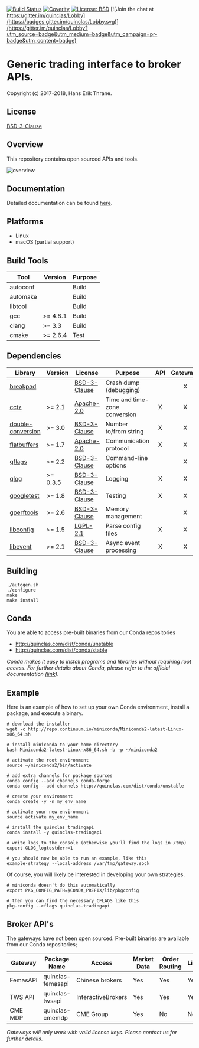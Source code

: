 [![Build Status](https://travis-ci.org/quinclas/tradingapi.svg?branch=master)](https://travis-ci.org/quinclas/tradingapi)
[![Coverity](https://scan.coverity.com/projects/14891/badge.svg)](https://scan.coverity.com/projects/quinclas-tradingapi)
[![License: BSD](https://img.shields.io/badge/license-BSD-blue.svg)](https://opensource.org/licenses/BSD-3-Clause)
[![Join the chat at https://gitter.im/quinclas/Lobby](https://badges.gitter.im/quinclas/Lobby.svg)](https://gitter.im/quinclas/Lobby?utm_source=badge&utm_medium=badge&utm_campaign=pr-badge&utm_content=badge)

# Generic trading interface to broker APIs.

Copyright (c) 2017-2018, Hans Erik Thrane.

## License

[BSD-3-Clause](https://opensource.org/licenses/BSD-3-Clause)

## Overview

This repository contains open sourced APIs and tools.

![overview](https://github.com/quinclas/tradingapi/blob/gh-pages/_images/design.png)

## Documentation

Detailed documentation can be found [here](https://quinclas.github.io/tradingapi/index.html).

## Platforms

* Linux
* macOS (partial support)

## Build Tools

| Tool     | Version  | Purpose |
| -------- | -------- | ------- |
| autoconf |          | Build   |
| automake |          | Build   |
| libtool  |          | Build   |
| gcc      | >= 4.8.1 | Build   |
| clang    | >= 3.3   | Build   |
| cmake    | >= 2.6.4 | Test    |

## Dependencies

| Library                                                          | Version  | License                                                      | Purpose                         | API | Gateways |
| ---------------------------------------------------------------- | -------- | ------------------------------------------------------------ | ------------------------------- |:---:|:--------:|
| [breakpad](https://github.com/google/breakpad)                   |          | [BSD-3-Clause](https://opensource.org/licenses/BSD-3-Clause) | Crash dump (debugging)          |     |    X     |
| [cctz](https://github.com/google/cctz)                           | >= 2.1   | [Apache-2.0](https://opensource.org/licenses/Apache-2.0)     | Time and time-zone conversion   |  X  |    X     |
| [double-conversion](https://github.com/google/double-conversion) | >= 3.0   | [BSD-3-Clause](https://opensource.org/licenses/BSD-3-Clause) | Number to/from string           |  X  |    X     |
| [flatbuffers](https://github.com/google/flatbuffers)             | >= 1.7   | [Apache-2.0](https://opensource.org/licenses/Apache-2.0)     | Communication protocol          |  X  |    X     |
| [gflags](https://github.com/gflags/gflags)                       | >= 2.2   | [BSD-3-Clause](https://opensource.org/licenses/BSD-3-Clause) | Command-line options            |     |    X     |
| [glog](https://github.com/google/glog)                           | >= 0.3.5 | [BSD-3-Clause](https://opensource.org/licenses/BSD-3-Clause) | Logging                         |  X  |    X     |
| [googletest](https://github.com/google/googletest)               | >= 1.8   | [BSD-3-Clause](https://opensource.org/licenses/BSD-3-Clause) | Testing                         |  X  |    X     |
| [gperftools](https://github.com/gperftools/gperftools)           | >= 2.6   | [BSD-3-Clause](https://opensource.org/licenses/BSD-3-Clause) | Memory management               |     |    X     |
| [libconfig](https://github.com/hyperrealm/libconfig)             | >= 1.5   | [LGPL-2.1](https://opensource.org/licenses/lgpl-2.1.php)     | Parse config files              |  X  |    X     |
| [libevent](https://github.com/libevent/libevent)                 | >= 2.1   | [BSD-3-Clause](https://opensource.org/licenses/BSD-3-Clause) | Async event processing          |  X  |    X     |

## Building

    ./autogen.sh
    ./configure
    make
    make install

## Conda

You are able to access pre-built binaries from our Conda repositories

* <http://quinclas.com/dist/conda/unstable>
* <http://quinclas.com/dist/conda/stable>

*Conda makes it easy to install programs and libraries without requiring root access.
For further details about Conda, please refer to the official documentation ([link](https://conda.io/docs/))*.

## Example

Here is an example of how to set up your own Conda environment, install a package, and execute a binary.

    # download the installer
    wget -c http://repo.continuum.io/miniconda/Miniconda2-latest-Linux-x86_64.sh

    # install miniconda to your home directory
    bash Miniconda2-latest-Linux-x86_64.sh -b -p ~/miniconda2

    # activate the root environment
    source ~/miniconda2/bin/activate

    # add extra channels for package sources
    conda config --add channels conda-forge
    conda config --add channels http://quinclas.com/dist/conda/unstable

    # create your environment
    conda create -y -n my_env_name

    # activate your new environment
    source activate my_env_name

    # install the quinclas tradingapi
    conda install -y quinclas-tradingapi

    # write logs to the console (otherwise you'll find the logs in /tmp)
    export GLOG_logtostderr=1

    # you should now be able to run an example, like this
    example-strategy --local-address /var/tmp/gateway.sock

Of course, you will likely be interested in developing your own strategies.

    # miniconda doesn't do this automatically
    export PKG_CONFIG_PATH=$CONDA_PREFIX/lib/pkgconfig

    # then you can find the necessary CFLAGS like this
    pkg-config --cflags quinclas-tradingapi

## Broker API's

The gateways have not been open sourced.
Pre-built binaries are available from our Conda repositories;

| Gateway  | Package Name      | Access             | Market Data | Order Routing | Linux | Windows | macOS |
| -------- | ----------------- | ------------------ | ----------- | ------------- | ----- | ------- | ----- |
| FemasAPI | quinclas-femasapi | Chinese brokers    | Yes         | Yes           | Yes   | No      | No    |
| TWS API  | quinclas-twsapi   | InteractiveBrokers | Yes         | Yes           | Yes   | No      | Yes   |
| CME MDP  | quinclas-cmemdp   | CME Group          | Yes         | No            | No    | No      | No    |

*Gateways will only work with valid license keys. Please contact us for further details*.
